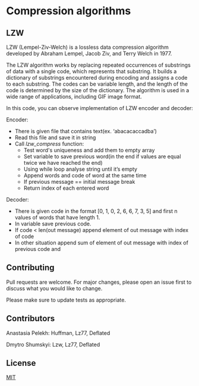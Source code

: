 # Compression algorithms

## LZW

LZW (Lempel-Ziv-Welch) is a lossless data compression algorithm developed by Abraham Lempel, Jacob Ziv, and Terry Welch in 1977.

The LZW algorithm works by replacing repeated occurrences of substrings of data with a single code, which represents that substring. It builds a dictionary of substrings encountered during encoding and assigns a code to each substring. The codes can be variable length, and the length of the code is determined by the size of the dictionary. The algorithm is used in a wide range of applications, including GIF image format.

In this code, you can observe implementation of LZW encoder and decoder:

Encoder:

- There is given file that contains text(ex. ‘abacacaccadba’)
- Read this file and save it in string
- Call *lzw_compress* function:
    - Test word's uniqueness and add them to empty array
    - Set variable to save previous word(in the end if values are equal twice we have reached the end)
    - Using while loop analyse string until it’s empty
    - Append words and code of word at the same time
    - If previous message == initial message break
    - Return index of each entered word

Decoder:

- There is given code in the format [0, 1, 0, 2, 6, 6, 7, 3, 5] and first n values of words that have length 1.
- In variable save previous code.
- If code < len(out message) append element of out message with index of code
- In other situation append sum of element of out message with index of previous code and


## Contributing

Pull requests are welcome. For major changes, please open an issue first
to discuss what you would like to change.

Please make sure to update tests as appropriate.

## Contributors

Anastasia Pelekh: Huffman, Lz77, Deflated

Dmytro Shumskyi: Lzw, Lz77, Deflated

## License

[MIT](https://choosealicense.com/licenses/mit/)
